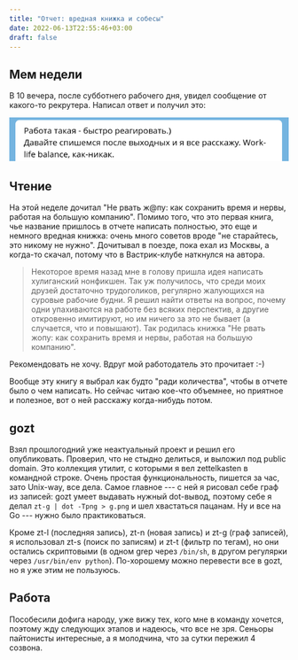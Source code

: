```yaml
---
title: "Отчет: вредная книжка и собесы"
date: 2022-06-13T22:55:46+03:00
draft: false
---
```


## Мем недели

В 10 вечера, после субботнего рабочего дня, увидел сообщение от какого-то
рекрутера. Написал ответ и получил это:

![work-life balance](saturday_hr.png)

## Чтение

На этой неделе дочитал "Не рвать ж@пу: как сохранить время и нервы, работая на
большую компанию". Помимо того, что это первая книга, чье название пришлось в
отчете написать полностью, это еще и немного вредная книжка: очень много
советов вроде "не старайтесь, это никому не нужно". Дочитывал в поезде, пока
ехал из Москвы, а когда-то скачал, потому что в Вастрик-клубе наткнулся на
автора.

> Некоторое время назад мне в голову пришла идея написать хулиганский
> нонфикшен. Так уж получилось, что среди моих друзей достаточно трудоголиков,
> регулярно жалующихся на суровые рабочие будни. Я решил найти ответы на
> вопрос, почему одни упахиваются на работе без всяких перспектив, а другие
> откровенно имитируют, но им ничего за это не бывает (а случается, что и
> повышают). Так родилась книжка "Не рвать жопу: как сохранить время и нервы,
> работая на большую компанию".

Рекомендовать не хочу. Вдруг мой работодатель это прочитает :-)

Вообще эту книгу я выбрал как будто "ради количества", чтобы в отчете было о
чем написать. Но сейчас читаю кое-что объемнее, но приятное и полезное, вот о
ней расскажу когда-нибудь потом.

## gozt

Взял прошлогодний уже неактуальный проект и решил его опубликовать. Проверил,
что не стыдно делиться, и выложил под public domain. Это коллекция утилит, с
которыми я вел zettelkasten в командной строке. Очень простая функциональность,
пишется за час, зато Unix-way, все дела. Самое главное --- с ней я рисовал себе
граф из записей: gozt умеет выдавать нужный dot-вывод, поэтому себе я делал
`zt-g | dot -Tpng > g.png` и шел хвастаться пацанам. Ну и все на Go --- нужно
было практиковаться.

Кроме zt-l (последняя запись), zt-n (новая запись) и zt-g (граф записей), я
использовал zt-s (поиск по записям) и zt-t (фильтр по тегам), но они остались
скриптовыми (в одном grep через `/bin/sh`, в другом регулярки через
`/usr/bin/env python`). По-хорошему можно перевести все в gozt, но я уже этим
не пользуюсь.

## Работа

Пособесили дофига народу, уже вижу тех, кого мне в команду хочется, поэтому жду
следующих этапов и надеюсь, что все не зря. Сеньоры пайтонисты интересные, а я
молодчина, что за сутки пережил 4 созвона.
